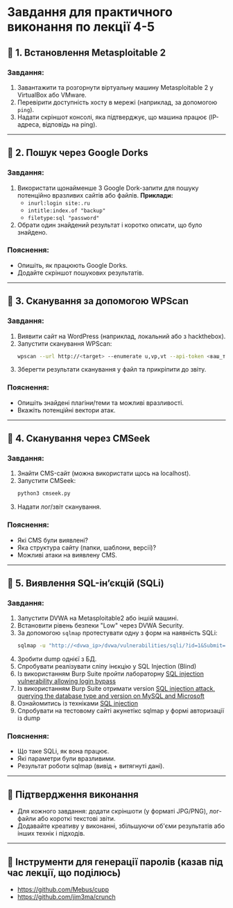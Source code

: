 # Завдання для практичного виконання по лекції 4-5 

## 🔹 1. Встановлення Metasploitable 2

### Завдання:
1. Завантажити та розгорнути віртуальну машину Metasploitable 2 у VirtualBox або VMware.
2. Перевірити доступність хосту в мережі (наприклад, за допомогою `ping`).
3. Надати скріншот консолі, яка підтверджує, що машина працює (IP-адреса, відповідь на ping).

---

## 🔹 2. Пошук через Google Dorks

### Завдання:
1. Використати щонайменше 3 Google Dork-запити для пошуку потенційно вразливих сайтів або файлів.
   **Приклади:**
   - `inurl:login site:.ru`
   - `intitle:index.of "backup"`
   - `filetype:sql "password"`
2. Обрати один знайдений результат і коротко описати, що було знайдено.

### Пояснення:
- Опишіть, як працюють Google Dorks.
- Додайте скріншот пошукових результатів.

---

## 🔹 3. Сканування за допомогою WPScan

### Завдання:
1. Виявити сайт на WordPress (наприклад, локальний або з hackthebox).
2. Запустити сканування WPScan:
   ```bash
   wpscan --url http://<target> --enumerate u,vp,vt --api-token <ваш_токен>
   ```
3. Зберегти результати сканування у файл та прикріпити до звіту.

### Пояснення:
- Опишіть знайдені плагіни/теми та можливі вразливості.
- Вкажіть потенційні вектори атак.

---

## 🔹 4. Сканування через CMSeek

### Завдання:
1. Знайти CMS-сайт (можна використати щось на localhost).
2. Запустити CMSeek:
   ```bash
   python3 cmseek.py
   ```
3. Надати лог/звіт сканування.

### Пояснення:
- Які CMS були виявлені?
- Яка структура сайту (папки, шаблони, версії)?
- Можливі атаки на виявлену CMS.

---

## 🔹 5. Виявлення SQL-інʼєкцій (SQLi)

### Завдання:
1. Запустити DVWA на Metasploitable2 або іншій машині.
2. Встановити рівень безпеки "Low" через DVWA Security.
3. За допомогою `sqlmap` протестувати одну з форм на наявність SQLi:
   ```bash
   sqlmap -u "http://<dvwa_ip>/dvwa/vulnerabilities/sqli/?id=1&Submit=Submit" --cookie="security=low; PHPSESSID=<your_id>" --batch 
   ```
4. Зробити dump однієї з БД.
5. Спробувати реалізувати сліпу інєкцію у SQL Injection (Blind)
6. Із використанням Burp Suite пройти лабораторну [SQL injection vulnerability allowing login bypass](https://portswigger.net/web-security/sql-injection/lab-login-bypass)
7. Із використанням Burp Suite отримати version [SQL injection attack, querying the database type and version on MySQL and Microsoft](https://portswigger.net/web-security/sql-injection/examining-the-database/lab-querying-database-version-mysql-microsoft)
8. Ознайомитись із техніками [SQL injection](https://portswigger.net/web-security/all-labs#sql-injection)
9. Спробувати на тестовому сайті акунетікс sqlmap у формі авторизації із dump

### Пояснення:
- Що таке SQLi, як вона працює.
- Які параметри були вразливими.
- Результат роботи sqlmap (вивід + витягнуті дані).

---

## 📸 Підтвердження виконання

- Для кожного завдання: додати скріншоти (у форматі JPG/PNG), лог-файли або короткі текстові звіти.
- Додавайте креативу у виконанні, збільшуючи об'єми результатів або інших технік і підходів.

---

## 🔑 Інструменти для генерації паролів (казав під час лекції, що поділюсь) 

- https://github.com/Mebus/cupp
- https://github.com/jim3ma/crunch

